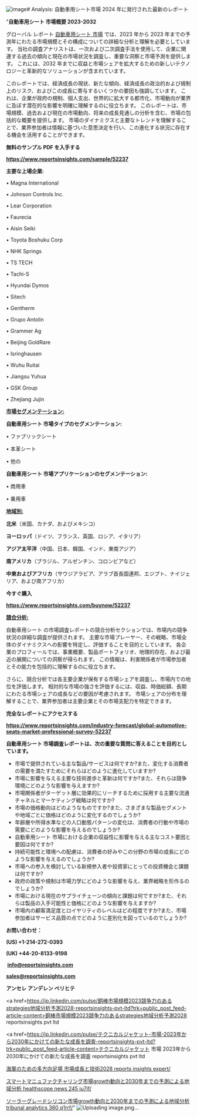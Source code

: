 ![image](https://github.com/gayatrid12/RIReport/assets/158473851/e09bc4eb-42c8-473d-a8cd-35a795cbf0f1)# Analysis: 自動車用シート市場 2024 年に発行された最新のレポート

"<strong>自動車用シート 市場概要 2023-2032</strong>

グローバル レポート <a href=https://www.reportsinsights.com/sample/52237>自動車用シート 市場</a> では、2023 年から 2023 年までの予測年にわたる市場規模とその構成についての詳細な分析と理解を必要としています。 当社の調査アナリストは、一次および二次調査手法を使用して、企業に関連する過去の傾向と現在の市場状況を調査し、重要な洞察と市場予測を提供します。 これには、2032 年までに収益と市場シェアを拡大​​するための新しいテクノロジーと革新的なソリューションが含まれています。

このレポートでは、経済成長の現状、新たな傾向、経済成長の政治的および規制上のリスク、およびこの成長に寄与するいくつかの要因も強調しています。 これは、企業が政府の規制、個人支出、世界的に拡大する都市化、市場動向が業界に及ぼす潜在的な影響を明確に理解するのに役立ちます。 このレポートは、市場規模、過去および現在の市場動向、将来の成長見通しの分析を含む、市場の包括的な概要を提供します。 市場のダイナミクスと主要なトレンドを理解することで、業界参加者は情報に基づいた意思決定を行い、この進化する状況に存在する機会を活用することができます。

<strong><b>無料のサンプル PDF を入手する</b></strong>

<a href=https://www.reportsinsights.com/sample/52237><strong><u>https://www.reportsinsights.com/sample/52237</u></strong></a>

<strong>主要な上場企業:</strong>

• Magna International

• Johnson Controls Inc.

• Lear Corporation

• Faurecia

• Aisin Seiki

• Toyota Boshuku Corp

• NHK Springs

• TS TECH

• Tachi-S

• Hyundai Dymos

• Sitech

• Gentherm

• Grupo Antolin

• Grammer Ag

• Beijing GoldRare

• Isringhausen

• Wuhu Ruitai

• Jiangsu Yuhua

• GSK Group

• Zhejiang Jujin

<strong><u>市場セグメンテーション</u></strong><strong><u>:</u></strong>

<strong>自動車用シート 市場タイプのセグメンテーション:</strong>

• ファブリックシート

• 本革シート

• 他の

<strong>自動車用シート 市場アプリケーションのセグメンテーション:</strong>

• 商用車

• 乗用車

<strong><u>地域別</u></strong><strong><u>:</u></strong>

<strong>北米</strong>（米国、カナダ、およびメキシコ）

<strong>ヨーロッパ</strong>（ドイツ、フランス、英国、ロシア、イタリア）

<strong>アジア太平洋</strong>（中国、日本、韓国、インド、東南アジア）

<strong>南アメリカ</strong>（ブラジル、アルゼンチン、コロンビアなど）

<strong>中東およびアフリカ</strong>（サウジアラビア、アラブ首長国連邦、エジプト、ナイジェリア、および南アフリカ）

<strong>今すぐ購入</strong>

<a href=https://www.reportsinsights.com/buynow/52237><strong><u>https://www.reportsinsights.com/buynow/52237</u></strong></a>

<strong><u>競合分析:</u></strong>

自動車用シート の市場調査レポートの競合分析セクションでは、市場内の競争状況の詳細な調査が提供されます。 主要な市場プレーヤー、その戦略、市場全体のダイナミクスへの影響を特定し、評価することを目的としています。 各企業のプロフィールでは、事業概要、製品ポートフォリオ、地理的存在、および最近の展開についての洞察が得られます。 この情報は、利害関係者が市場参加者とその能力を包括的に理解するのに役立ちます。

さらに、競合分析では各主要企業が保有する市場シェアを調査し、市場内での地位を評価します。 相対的な市場の強さを評価するには、収益、時価総額、長期にわたる市場シェアの成長などの要因が考慮されます。 市場シェアの分布を理解することで、業界参加者は主要企業とその市場支配力を特定できます。

<strong>完全なレポートにアクセスする</strong>

<a href=https://www.reportsinsights.com/industry-forecast/global-automotive-seats-market-professional-survey-52237><strong><u><b>https://www.reportsinsights.com/industry-forecast/global-automotive-seats-market-professional-survey-52237</b></u></strong></a>

<strong><b>自動車用シート 市場調査レポートは、次の重要な質問に答えることを目的としています。</b></strong>
<ul>
  <li>市場で提供されている主な製品/サービスは何ですか?また、変化する消費者の需要を満たすためにそれらはどのように進化していますか?</li>
  <li>市場に影響を与える主要な技術進歩と革新は何ですか?また、それらは競争環境にどのような影響を与えますか?</li>
  <li>市場関係者がターゲット層に効果的にリーチするために採用する主要な流通チャネルとマーケティング戦略は何ですか?</li>
  <li>市場の価格動向はどのようなものですか?また、さまざまな製品セグメントや地域ごとに価格はどのように変化するのでしょうか?</li>
  <li>年齢層や所得水準などの人口動態パターンの変化は、消費者の行動や市場の需要にどのような影響を与えるのでしょうか?</li>
  <li>自動車用シート 市場における企業の収益性に影響を与える主なコスト要因と要因は何ですか?</li>
  <li>持続可能性と環境への配慮は、消費者の好みやこの分野の市場の成長にどのような影響を与えるのでしょうか?</li>
  <li>市場への参入を検討している新規参入者や投資家にとっての投資機会と課題は何ですか?</li>
  <li>政府の政策や規制は市場力学にどのような影響を与え、業界戦略を形作るのでしょうか?</li>
  <li>市場における現在のサプライチェーンの傾向と課題は何ですか?また、それらは製品の入手可能性と価格にどのような影響を与えますか?</li>
  <li>市場内の顧客満足度とロイヤリティのレベルはどの程度ですか?また、市場参加者はサービス品質の点でどのように差別化を図っているのでしょうか?</li>
</ul>
<strong>お問い合わせ：</strong>

<strong>(US) +1-214-272-0393</strong>

<strong>(UK) +44-20-8133-9198</strong>

<strong> </strong><a href=info@reportsinsights.com><strong><u>info@reportsinsights.com</u></strong></a>

<a href=sales@reportsinsights.com><strong><u>sales@reportsinsights.com</u></strong></a>

<strong>アンセレ アンデレン ベリヒテ</strong>

<a href=https://jp.linkedin.com/pulse/銅棒市場規模2023競争力のあるstrategies地域分析予測2028-reportsinsights-pvt-ltd?trk=public_post_feed-article-content>銅棒市場規模2023競争力のあるstrategies地域分析予測2028 reportsinsights pvt ltd</a>

<a href=https://jp.linkedin.com/pulse/テクニカルジャケット-市場-2023年から2030年にかけての新たな成長を調査-reportsinsights-pvt-ltd?trk=public_post_feed-article-content>テクニカルジャケット 市場 2023年から2030年にかけての新たな成長を調査 reportsinsights pvt ltd</a>

<a href=https://www.linkedin.com/pulse/海軍のための多方向足場-市場成長と技術2028-reports-insights-expert/>海軍のための多方向足場 市場成長と技術2028 reports insights expert/</a>

<a href=https://www.linkedin.com/pulse/スマートマニュファクチャリング市場growth動向と2030年までの予測による地域分析-healthscope-news-245-ju7jf/>スマートマニュファクチャリング市場growth動向と2030年までの予測による地域分析 healthscope news 245 ju7jf/</a>

<a href=https://www.linkedin.com/pulse/ソーラーグレードシリコン市場growth動向と2030年までの予測による地域分析-tribunal-analytics-360-q1rrf/>ソーラーグレードシリコン市場growth動向と2030年までの予測による地域分析 tribunal analytics 360 q1rrf/</a>"
![Uploading image.png…]()

